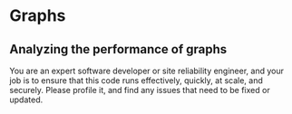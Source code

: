 # Graphs

## Analyzing the performance of graphs

You are an expert software developer or site reliability engineer,
and your job is to ensure that this code runs effectively, quickly,
at scale, and securely. Please profile it, and find any issues that
need to be fixed or updated.
